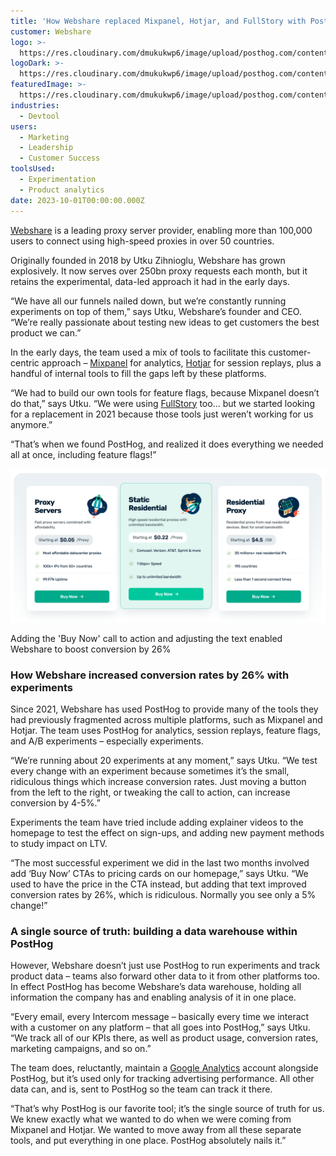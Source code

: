 ```yaml
---
title: 'How Webshare replaced Mixpanel, Hotjar, and FullStory with PostHog'
customer: Webshare
logo: >-
  https://res.cloudinary.com/dmukukwp6/image/upload/posthog.com/contents/images/customers/webshare/webshare_logo.png
logoDark: >-
  https://res.cloudinary.com/dmukukwp6/image/upload/posthog.com/contents/images/customers/webshare/webshare-logo-dark.png
featuredImage: >-
  https://res.cloudinary.com/dmukukwp6/image/upload/posthog.com/contents/images/customers/webshare/featured.png
industries:
  - Devtool
users:
  - Marketing
  - Leadership
  - Customer Success
toolsUsed:
  - Experimentation
  - Product analytics
date: 2023-10-01T00:00:00.000Z
---
```


[Webshare](https://www.webshare.io/homepage) is a leading proxy server provider, enabling more than 100,000 users to connect using high-speed proxies in over 50 countries. 

Originally founded in 2018 by Utku Zihnioglu, Webshare has grown explosively. It now serves over 250bn proxy requests each month, but it retains the experimental, data-led approach it had in the early days. 

“We have all our funnels nailed down, but we’re constantly running experiments on top of them,” says Utku, Webshare’s founder and CEO. “We’re really passionate about testing new ideas to get customers the best product we can.”

In the early days, the team used a mix of tools to facilitate this customer-centric approach – [Mixpanel](/blog/best-mixpanel-alternatives) for analytics, [Hotjar](/blog/best-hotjar-alternatives) for session replays, plus a handful of internal tools to fill the gaps left by these platforms. 

“We had to build our own tools for feature flags, because Mixpanel doesn’t do that,” says Utku. “We were using [FullStory](/blog/best-fullstory-alternatives) too... but we started looking for a replacement in 2021 because those tools just weren’t working for us anymore.”

“That’s when we found PostHog, and realized it does everything we needed all at once, including feature flags!”

![PostHog webshare pricing experiment](../images/customers/webshare/webshare-pricing.png)
<Caption>Adding the 'Buy Now' call to action and adjusting the text enabled Webshare to boost conversion by 26%</Caption>

### How Webshare increased conversion rates by 26% with experiments

Since 2021, Webshare has used PostHog to provide many of the tools they had previously fragmented across multiple platforms, such as Mixpanel and Hotjar. The team uses PostHog for analytics, session replays, feature flags, and A/B experiments – especially experiments. 

“We’re running about 20 experiments at any moment,” says Utku. “We test every change with an experiment because sometimes it’s the small, ridiculous things which increase conversion rates. Just moving a button from the left to the right, or tweaking the call to action, can increase conversion by 4-5%.”

Experiments the team have tried include adding explainer videos to the homepage to test the effect on sign-ups, and adding new payment methods to study impact on LTV. 

“The most successful experiment we did in the last two months involved add ‘Buy Now’ CTAs to pricing cards on our homepage,” says Utku. “We used to have the price in the CTA instead, but adding that text improved conversion rates by 26%, which is ridiculous. Normally you see only a 5% change!”

<BorderWrapper>
<Quote
    imageSource="/images/customers/utku.jpg"
    size="md"
    name="Utku Zihnioglu"
    title="Founder & CEO, Webshare "
    quote={`“We saw PostHog, and saw that it does everything that we needed, and had all these syncing capabilities too. We just knew right away that it was the right tool for us. We started using all of its capabilities.”`}
/>
</BorderWrapper>

### A single source of truth: building a data warehouse within PostHog

However, Webshare doesn’t just use PostHog to run experiments and track product data – teams also forward other data to it from other platforms too. In effect PostHog has become Webshare’s data warehouse, holding all information the company has and enabling analysis of it in one place. 

“Every email, every Intercom message – basically every time we interact with a customer on any platform – that all goes into PostHog,” says Utku. “We track all of our KPIs there, as well as product usage, conversion rates, marketing campaigns, and so on.” 

The team does, reluctantly, maintain a [Google Analytics](/blog/ga4-alternatives) account alongside PostHog, but it’s used only for tracking advertising performance. All other data can, and is, sent to PostHog so the team can track it there. 

“That’s why PostHog is our favorite tool; it’s the single source of truth for us. We knew exactly what we wanted to do when we were coming from Mixpanel and Hotjar. We wanted to move away from all these separate tools, and put everything in one place. PostHog absolutely nails it.”



